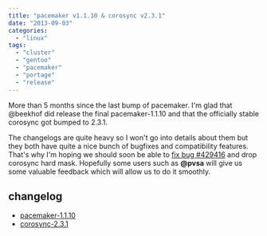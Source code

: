 ```yaml
---
title: "pacemaker v1.1.10 & corosync v2.3.1"
date: "2013-09-03"
categories: 
  - "linux"
tags: 
  - "cluster"
  - "gentoo"
  - "pacemaker"
  - "portage"
  - "release"
---
```


More than 5 months since the last bump of pacemaker. I'm glad that @beekhof did release the final pacemaker-1.1.10 and that the officially stable corosync got bumped to 2.3.1.

The changelogs are quite heavy so I won't go into details about them but they both have quite a nice bunch of bugfixes and compatibility features. That's why I'm hoping we should soon be able to [fix bug #429416](https://bugs.gentoo.org/show_bug.cgi?id=429416#c14) and drop corosync hard mask. Hopefully some users such as **@pvsa** will give us some valuable feedback which will allow us to do it smoothly.

## changelog

- [pacemaker-1.1.10](https://github.com/ClusterLabs/pacemaker/blob/master/ChangeLog)
- [corosync-2.3.1](https://github.com/corosync/corosync/wiki/Corosync-2.3.1-Release-Notes)
